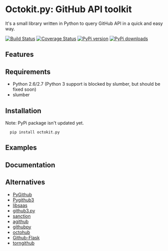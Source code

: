 Octokit.py: GitHub API toolkit
=========================
It's a small library written in Python to query GitHub API in a quick and easy way.

[![Build Status](https://travis-ci.org/irqed/octokit.py.svg?branch=master)](https://travis-ci.org/irqed/octokit.py)
[![Coverage Status](https://coveralls.io/repos/irqed/octokit.py/badge.png?branch=master)](https://coveralls.io/r/irqed/octokit.py?branch=master)
[![PyPi version](https://pypip.in/v/octokit.py/badge.png)](https://crate.io/packages/octokit.py/)
[![PyPi downloads](https://pypip.in/d/octokit.py/badge.png)](https://crate.io/packages/octokit.py/)

Features
--------

Requirements
--------
* Python 2.6/2.7 (Python 3 support is blocked by slumber, but should be fixed soon)
* slumber

Installation
------------
Note: PyPi package isn't updated yet.
```
  pip install octokit.py
```

Examples
-------------
Documentation
-------------
Alternatives
-------------
* [PyGithub](https://github.com/jacquev6/PyGithub)
* [Pygithub3](https://github.com/copitux/python-github3)
* [libsaas](https://github.com/ducksboard/libsaas)
* [github3.py](https://github.com/sigmavirus24/github3.py)
* [sanction](https://github.com/demianbrecht/sanction)
* [agithub](https://github.com/jpaugh/agithub)
* [githubpy](https://github.com/michaelliao/githubpy)
* [octohub](https://github.com/turnkeylinux/octohub)
* [Github-Flask](http://github-flask.readthedocs.org/)
* [torngithub](https://github.com/jkeylu/torngithub)
